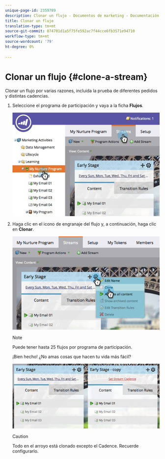 ```yaml
---
unique-page-id: 2359789
description: Clonar un flujo - Documentos de marketing - Documentación del producto
title: Clonar un flujo
translation-type: tm+mt
source-git-commit: 074701d1a5f75fe592ac7f44cce6fb3571e94710
workflow-type: tm+mt
source-wordcount: '79'
ht-degree: 0%

---
```



# Clonar un flujo {#clone-a-stream}

Clonar un flujo por varias razones, incluida la prueba de diferentes pedidos y distintas cadencias.

1. Seleccione el programa de participación y vaya a la ficha **Flujos**.

   ![](assets/cloneasteam.jpg)

1. Haga clic en el icono de engranaje del flujo y, a continuación, haga clic en **Clonar**.

   ![](assets/image2014-9-15-17-3a0-3a23.png)

   >[!NOTE]
   >
   >Puede tener hasta 25 flujos por programa de participación.

   ¡Bien hecho! ¿No amas cosas que hacen tu vida más fácil?

   ![](assets/image2014-9-15-17-3a1-3a20.png)

   >[!CAUTION]
   >
   >Todo en el arroyo está clonado excepto el Cadence. Recuerde configurarlo.

